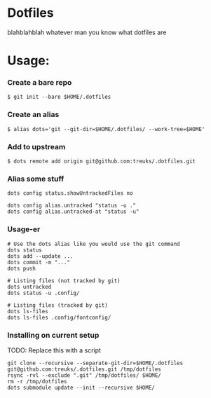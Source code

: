 # Dotfiles
blahblahblah whatever man you know what dotfiles are

# Usage:

### Create a bare repo
```shell
$ git init --bare $HOME/.dotfiles
```

### Create an alias

```shell
$ alias dots='git --git-dir=$HOME/.dotfiles/ --work-tree=$HOME'
```
### Add to upstream

```shell
$ dots remote add origin git@github.com:treuks/.dotfiles.git
```

### Alias some stuff
```shell
dots config status.showUntrackedFiles no

dots config alias.untracked "status -u ."
dots config alias.untracked-at "status -u"
```

### Usage-er
```
# Use the dots alias like you would use the git command
dots status
dots add --update ...
dots commit -m "..."
dots push

# Listing files (not tracked by git)
dots untracked
dots status -u .config/

# Listing files (tracked by git)
dots ls-files
dots ls-files .config/fontconfig/
```

### Installing on current setup

TODO: Replace this with a script

```
git clone --recursive --separate-git-dir=$HOME/.dotfiles git@github.com:treuks/.dotfiles.git /tmp/dotfiles
rsync -rvl --exclude ".git" /tmp/dotfiles/ $HOME/
rm -r /tmp/dotfiles
dots submodule update --init --recursive $HOME/
```
